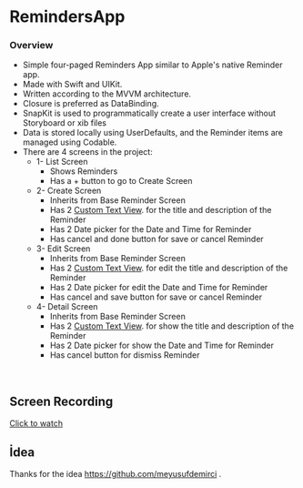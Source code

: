 <h1 align="left">
    RemindersApp
</h1> 

### Overview

- Simple four-paged Reminders App similar to Apple's native Reminder app.
- Made with Swift and UIKit.
- Written according to the MVVM architecture.
- Closure is preferred as DataBinding.
- SnapKit is used to programmatically create a user interface without Storyboard or xib files
- Data is stored locally using UserDefaults, and the Reminder items are managed using Codable.
- There are 4 screens in the project:
  - 1- List Screen
    - Shows Reminders
    - Has a + button to go to Create Screen 
  - 2- Create Screen
    - Inherits from Base Reminder Screen
    - Has 2 [Custom Text View](https://github.com/developerburakgul/RemindersApp/blob/main/RemindersApp/UI/CustomViews/CustomReusableViews/PlaceHolderTextView/PlaceHolderTextView.swift). for the title and description of the Reminder
    - Has 2 Date picker for the Date and Time for Reminder
    - Has cancel and done button for save or cancel Reminder
  - 3- Edit Screen
    - Inherits from Base Reminder Screen
    - Has 2 [Custom Text View](https://github.com/developerburakgul/RemindersApp/blob/main/RemindersApp/UI/CustomViews/CustomReusableViews/PlaceHolderTextView/PlaceHolderTextView.swift). for edit the title and description of the Reminder
    - Has 2 Date picker for edit the Date and Time for Reminder
    - Has cancel and save button for save or cancel Reminder
  - 4- Detail Screen
    - Inherits from Base Reminder Screen
    - Has 2 [Custom Text View](https://github.com/developerburakgul/RemindersApp/blob/main/RemindersApp/UI/CustomViews/CustomReusableViews/PlaceHolderTextView/PlaceHolderTextView.swift). for show the title and description of the Reminder
    - Has 2 Date picker for show the Date and Time for Reminder
    - Has cancel button for dismiss Reminder

<br>

## Screen Recording
[Click to watch](https://www.youtube.com/watch?v=3gp1Aq7PiM4)


## İdea
Thanks for the idea https://github.com/meyusufdemirci .

